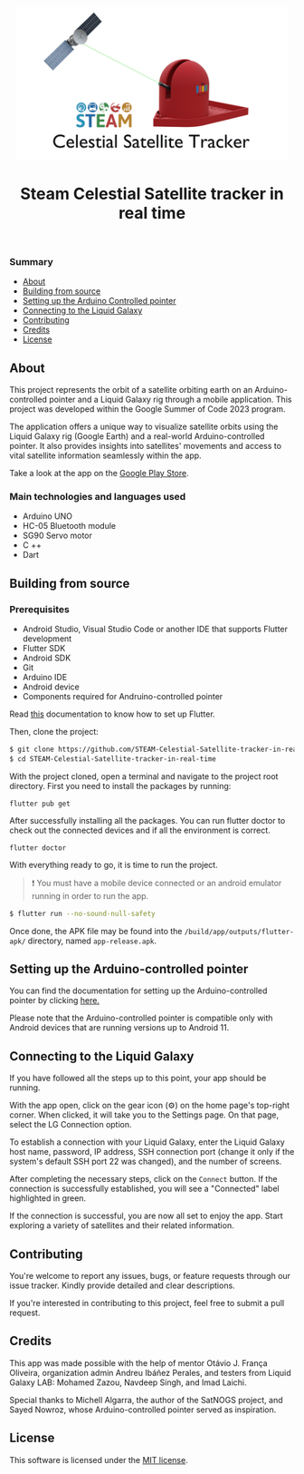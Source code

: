 <p align="center">
  <img width="480" height="270" alt="Steam Celestial Satellite tracker in real time" src="./assets/logo.png">
</p>
<h1 align="center"> Steam Celestial Satellite tracker in real time</h1>

<p align="center">
  <img alt="" src="https://img.shields.io/github/license/savitore/Steam-Celestial-Satellite-tracker-in-real-time?color=red">
  <img alt="" src="https://img.shields.io/github/languages/top/savitore/Steam-Celestial-Satellite-tracker-in-real-time?color=green">
  <img alt="" src="https://img.shields.io/badge/Languages-8-important?color=yellow">
  <img alt="" src="https://img.shields.io/github/repo-size/savitore/Steam-Celestial-Satellite-tracker-in-real-time?color=blue&label=Repo%20Size">
</p>

### Summary

- [About](#about)
- [Building from source](#building-from-source)
- [Setting up the Arduino Controlled pointer](#setting-up-the-arduino-controlled-pointer)
- [Connecting to the Liquid Galaxy](#connecting-to-the-liquid-galaxy)
- [Contributing](#contributing)
- [Credits](#credits)
- [License](#license)

## About

This project represents the orbit of a satellite orbiting earth on an
Arduino-controlled pointer and a Liquid Galaxy rig through a mobile application. This project was developed within the Google Summer of Code 2023 program.

The application offers a unique way to visualize satellite orbits using the Liquid Galaxy rig (Google Earth) and a real-world Arduino-controlled pointer. It also provides insights into satellites' movements and access to vital satellite information seamlessly within the app.

Take a look at the app on the [Google Play Store](https://play.google.com/store/apps/details?id=com.savitore.steam_celestial_satellite_tracker_in_real_time&hl=en-IN).


 ### Main technologies and languages used

* Arduino UNO
* HC-05 Bluetooth module
* SG90 Servo motor
* C ++
* Dart

## Building from source

### Prerequisites

* Android Studio, Visual Studio Code or another IDE that supports Flutter development
* Flutter SDK
* Android SDK
* Git
* Arduino IDE
* Android device
* Components required for Andruino-controlled pointer

Read [this](https://flutter.dev/docs/get-started/install) documentation to know how to set up Flutter.

Then, clone the project:

```bash
$ git clone https://github.com/STEAM-Celestial-Satellite-tracker-in-real-time.git
$ cd STEAM-Celestial-Satellite-tracker-in-real-time
```

With the project cloned, open a terminal and navigate to the project root directory. 
First you need to install the packages by running:

```
flutter pub get
```

After successfully installing all the packages. You can run flutter doctor to check out the connected devices and if all the environment is correct.

```
flutter doctor
```

With everything ready to go, it is time to run the project.

> ❗ You must have a mobile device connected or an android emulator running in order to run the app.

```bash
$ flutter run --no-sound-null-safety
```

Once done, the APK file may be found into the `/build/app/outputs/flutter-apk/` directory, named `app-release.apk`.

## Setting up the Arduino-controlled pointer

You can find the documentation for setting up the Arduino-controlled pointer by clicking [here.](https://docs.google.com/document/d/1NfXiyhhtKBtD2GL_H1Qew8CYwpoZ0U3u9v3ifMiTAcE/edit)

Please note that the Arduino-controlled pointer is compatible only with Android devices that are running versions up to Android 11.

## Connecting to the Liquid Galaxy

If you have followed all the steps up to this point, your app should be running.

With the app open, click on the gear icon (⚙️) on the home page's top-right corner. When clicked, it will take you to the Settings page. On that page, select the LG Connection option.

To establish a connection with your Liquid Galaxy, enter the Liquid Galaxy host name, password, IP address, SSH connection port (change it only if the system's default SSH port 22 was changed), and the number of screens.

After completing the necessary steps, click on the `Connect` button. If the connection is successfully established, you will see a "Connected" label highlighted in green.

If the connection is successful, you are now all set to enjoy the app. Start exploring a variety of satellites and their related information.

## Contributing 

You're welcome to report any issues, bugs, or feature requests through our issue tracker. Kindly provide detailed and clear descriptions.

If you're interested in contributing to this project, feel free to submit a pull request.

## Credits

This app was made possible with the help of mentor Otávio J. França Oliveira, organization admin Andreu Ibáñez Perales, and testers from Liquid Galaxy LAB: Mohamed Zazou, Navdeep Singh, and Imad Laichi. 

Special thanks to Michell Algarra, the author of the SatNOGS project, and Sayed Nowroz, whose Arduino-controlled pointer served as inspiration.

## License

This software is licensed under the [MIT license](https://opensource.org/licenses/MIT).

